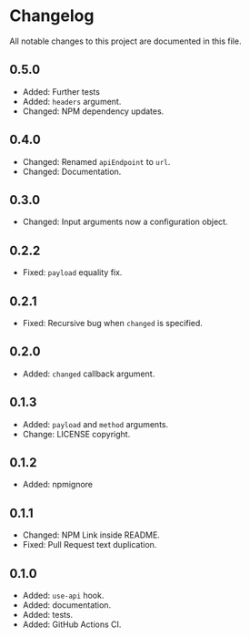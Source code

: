 # Changelog

All notable changes to this project are documented in this file.

## 0.5.0

- Added: Further tests
- Added: `headers` argument.
- Changed: NPM dependency updates.

## 0.4.0

- Changed: Renamed `apiEndpoint` to `url`.
- Changed: Documentation.

## 0.3.0

- Changed: Input arguments now a configuration object.

## 0.2.2

- Fixed: `payload` equality fix.

## 0.2.1

- Fixed: Recursive bug when `changed` is specified.

## 0.2.0

- Added: `changed` callback argument.

## 0.1.3

- Added: `payload` and `method` arguments.
- Change: LICENSE copyright.

## 0.1.2

- Added: npmignore

## 0.1.1

- Changed: NPM Link inside README.
- Fixed: Pull Request text duplication.

## 0.1.0

- Added: `use-api` hook.
- Added: documentation.
- Added: tests.
- Added: GitHub Actions CI.
